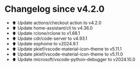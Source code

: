 # Changelog since v4.2.0
- ⬆️ Update actions/checkout action to v4.2.0 
- ⬆️ Update home-assistant/cli to v4.36.0 
- ⬆️ Update rclone/rclone to v1.68.1 
- ⬆️ Update cdr/code-server to v4.93.1 
- ⬆️ Update esphome to v2024.9.1 
- ⬆️ Update pkief/vscode-material-icon-theme to v5.11.1 
- ⬆️ Update pkief/vscode-material-icon-theme to v5.11.0 
- ⬆️ Update microsoft/vscode-python-debugger to v2024.10.0 
